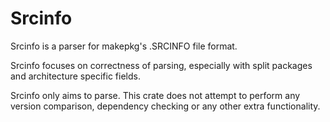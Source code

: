 # Srcinfo

Srcinfo is a parser for makepkg's .SRCINFO file format.

Srcinfo focuses on correctness of parsing, especially with split packages and architecture specific fields.

Srcinfo only aims to parse. This crate does not attempt to perform any version comparison, dependency checking or any other extra functionality.
